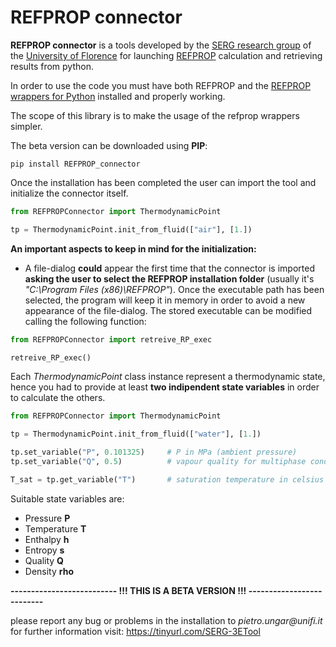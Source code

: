 # REFPROP connector

__REFPROP connector__ is a tools developed by the [SERG research group](https://www.dief.unifi.it/vp-177-serg-group-english-version.html) 
of the [University of Florence](https://www.unifi.it/changelang-eng.html) for launching [REFPROP](https://www.nist.gov/srd/refprop) 
calculation and retrieving results from python. 

In order to use the code you must have both REFPROP and the [REFPROP wrappers for Python](https://github.com/usnistgov/REFPROP-wrappers) 
installed and properly working.

The scope of this library is to make the usage of the refprop wrappers simpler.

The beta version can be downloaded using __PIP__:

```
pip install REFPROP_connector
```
Once the installation has been completed the user can import the tool and initialize the connector itself.
```python
from REFPROPConnector import ThermodynamicPoint

tp = ThermodynamicPoint.init_from_fluid(["air"], [1.])

```
__An important aspects to keep in mind for the initialization:__

  * A file-dialog __could__ appear the first time that the connector is imported __asking the user to select the REFPROP 
    installation folder__ (usually it's _"C:\Program Files (x86)\REFPROP"_). 
    Once the executable path has been selected, the program will keep it in memory in order to avoid a new appearance 
    of the file-dialog. The stored executable can be modified calling the following function:
    
```python
from REFPROPConnector import retreive_RP_exec

retreive_RP_exec()
```
    

Each _ThermodynamicPoint_ class instance represent a thermodynamic state, hence you had to provide at least 
__two indipendent state variables__ in order to calculate the others.


```python
from REFPROPConnector import ThermodynamicPoint

tp = ThermodynamicPoint.init_from_fluid(["water"], [1.])

tp.set_variable("P", 0.101325)     # P in MPa (ambient pressure)
tp.set_variable("Q", 0.5)          # vapour quality for multiphase condition

T_sat = tp.get_variable("T")       # saturation temperature in celsius (100 °C)
```

Suitable state variables are:

  * Pressure __P__
  * Temperature __T__
  * Enthalpy __h__
  * Entropy __s__
  * Quality __Q__
  * Density __rho__
 

__-------------------------- !!! THIS IS A BETA VERSION !!! --------------------------__ 

please report any bug or problems in the installation to _pietro.ungar@unifi.it_<br/>
for further information visit: https://tinyurl.com/SERG-3ETool
